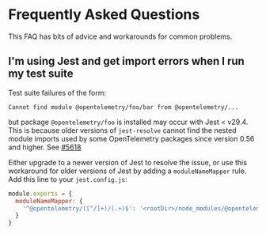 # Frequently Asked Questions

This FAQ has bits of advice and workarounds for common problems.

## I'm using Jest and get import errors when I run my test suite

Test suite failures of the form:

``` text
Cannot find module @opentelemetry/foo/bar from @opentelemetry/...
```

but package `@opentelemetry/foo` is installed may occur with Jest < v29.4.
This is because older versions of `jest-resolve` cannot find the nested module
imports used by some OpenTelemetry packages since version 0.56 and higher.
See [#5618](https://github.com/open-telemetry/opentelemetry-js/issues/5618)

Either upgrade to a newer version of Jest to resolve the issue, or use this
workaround for older versions of Jest by adding a `moduleNameMapper` rule.
Add this line to your `jest.config.js`:

``` javascript
module.exports = {
  moduleNameMapper: {
    '^@opentelemetry/([^/]+)/(.+)$': '<rootDir>/node_modules/@opentelemetry/$1/build/src/index-$2',
  }
}
```
